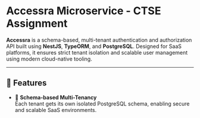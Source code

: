 # Accessra Microservice - CTSE Assignment

**Accessra** is a schema-based, multi-tenant authentication and authorization API built using **NestJS**, **TypeORM**, and **PostgreSQL**. Designed for SaaS platforms, it ensures strict tenant isolation and scalable user management using modern cloud-native tooling.

---

## 🚀 Features

- 🏢 **Schema-based Multi-Tenancy**  
  Each tenant gets its own isolated PostgreSQL schema, enabling secure and scalable SaaS environments.
